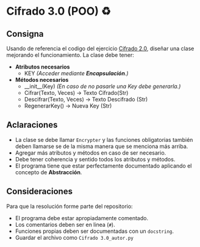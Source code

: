 # Cifrado 3.0 (POO) :recycle:

## Consigna

Usando de referencia el codigo del ejercicio [Cifrado 2.0](https://github.com/trq20/ONIET/tree/master/05_cifrado%202.0), diseñar una clase mejorando el funcionamiento. La clase debe tener:

- **Atributos necesarios**
  - KEY *(Acceder mediante **Encapsulación**.)*
- **Métodos necesarios**
  - \_\_init__(Key) *(En caso de no pasarle una Key debe generarla.)* 
  - Cifrar(Texto, Veces) -> Texto Cifrado(Str)
  - Descifrar(Texto, Veces) -> Texto Descifrado (Str)
  - RegenerarKey() -> Nueva Key (Str) 

## Aclaraciones

- La clase se debe llamar `Encrypter` y las funciones obligatorias también deben llamarse se de la misma manera que se menciona más arriba.
- Agregar más atributos y métodos en caso de ser necesario. 
- Debe tener coherencia y sentido todos los atributos y métodos.
- El programa tiene que estar perfectamente documentado aplicando el concepto de **Abstracción**.

## Consideraciones

Para que la resolución forme parte del repositorio:   

- El programa debe estar apropiadamente comentado.
- Los comentarios deben ser en linea (`#`).
- Funciones propias deben ser documentadas con un `docstring`.
- Guardar el archivo como `Cifrado 3.0_autor.py`
